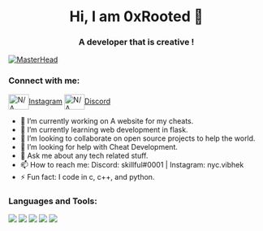 <h1 align="center">Hi, I am 0xRooted 👋</h1>
<h3 align="center">A developer that is creative !</h3>

[![MasterHead](https://i.giphy.com/media/qgQUggAC3Pfv687qPC/giphy.webp)](https://www.spectrumguides.xyz)
  
<h3 align="left">Connect with me:</h3>
<p align="left">
<a target="_blank" href="https://www.instagram.com/nyc.vibhek/"><img align="center" src="https://img.icons8.com/color/48/000000/instagram-new--v1.png" alt="N/A" height="30" width="40" />Instagram</a>
<a target="_blank" href="https://www.discord.com/invite/SpectrumGuides" target="blank"><img align="center" src="https://img.icons8.com/nolan/64/discord-logo.png" alt="N/A" height="30" width="40" />Discord</a>
</p>

- 🔭 I’m currently working on A website for my cheats.
- 🌱 I’m currently learning web development in flask.
- 👯 I’m looking to collaborate on open source projects to help the world.
- 🤔 I’m looking for help with Cheat Development.
- 💬 Ask me about any tech related stuff.
- 📫 How to reach me: Discord: skillful#0001 | Instagram: nyc.vibhek
- ⚡ Fun fact: I code in c, c++, and python.
<h3 align="left">Languages and Tools:</h3>
<img style="display:inline;" src="https://img.icons8.com/color/48/000000/c-plus-plus-logo.png"/>
<img style="display:inline;" src="https://img.icons8.com/ios/50/000000/circled-c.png"/>
<img style="display:inline;" src="https://img.icons8.com/ios/50/000000/c-sharp-logo.png"/>
<img style="display:inline;" src="https://img.icons8.com/fluency/48/000000/python.png"/>

<img src="https://github-readme-stats.vercel.app/api?username=0xRooted&&show_icons=true&title_color=ffffff&icon_color=bb2acf&text_color=daf7dc&bg_color=151515">
